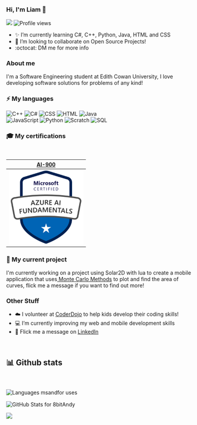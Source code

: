 ### Hi, I'm Liam 👋


<!-- Followers Count and Views Count -->

![](https://img.shields.io/github/followers/8bitAndy?label=Followers&style=flat-square)
![Profile views](https://gpvc.arturio.dev/8bitAndy)



- ✨ I’m currently learning C#, C++, Python, Java, HTML and CSS
- 🌱 I’m looking to collaborate on Open Source Projects!
- :octocat: DM me for more info

<!-- Profile details -->

### About me
I'm a Software Engineering student at Edith Cowan University, I love developing software solutions for problems of any kind!
<br/>

### :zap: My languages

<p>
    <img alt="C++" src="https://custom-icon-badges.demolab.com/badge/C++-9C033A.svg?logo=cpp2&logoColor=white">
    <img alt="C#" src="https://custom-icon-badges.demolab.com/badge/C%23-68217A.svg?logo=cs2&logoColor=white">
    <img alt="CSS" src="https://img.shields.io/badge/CSS-1572B6.svg?logo=css3&logoColor=white">
    <img alt="HTML" src="https://img.shields.io/badge/HTML-E34F26.svg?logo=html5&logoColor=white">
    <img alt="Java" src="https://custom-icon-badges.demolab.com/badge/Java-007396.svg?logo=java&logoColor=white">
    <br/>
    <img alt="JavaScript" src="https://img.shields.io/badge/JavaScript-F7DF1E.svg?logo=javascript&logoColor=black">
    <img alt="Python" src="https://img.shields.io/badge/Python-14354C.svg?logo=python&logoColor=white">
    <img alt="Scratch" src="https://img.shields.io/badge/Scratch-4D97FF.svg?logo=scratch&logoColor=white"></a>
    <img alt="SQL" src="https://custom-icon-badges.demolab.com/badge/SQL-025E8C.svg?logo=database&logoColor=white">
</p>

<!-- Technical qualifications table -->

### :mortar_board: My certifications
<br/>

|[**AI-900**](https://www.credly.com/badges/f0b28419-fab4-4487-a03b-210a02f1a6f9)|
|:---:|
|<img src="https://github.com/8bitAndy/8bitAndy/blob/main/microsoft-certified-ai-900.png" data-canonical-src="https://github.com/8bitAndy/8bitAndy/blob/main/microsoft-certified-ai-900.png"  width="200" height="200" />|

### :pencil: My current project
<p>I'm currently working on a project using Solar2D with lua to create a mobile application that uses<a href="https://github.com/8bitAndy/MobileAppsAssignment"> Monte Carlo Methods</a> to plot and find the area of curves, flick me a message if you want to find out more!</p>


### Other Stuff

- :cloud: I volunteer at <a href="https://coderdojo.com/">CoderDojo</a> to help kids develop their coding skills!
- :computer: I’m currently improving my web and mobile development skills
- :wave: Flick me a message on <a href="https://www.linkedin.com/in/liam-c-andrews/">LinkedIn</a>
<br/>

## 📊 Github stats  

<!--dashboards-->
<br/>
<p><img align="center" src="https://github-readme-stats.vercel.app/api/top-langs/?username=8bitAndy&show_icons=true&bg_color=30,e96443,904e95&title_color=fff&text_color=fff&layout=compact&hide=html" alt="Languages msandfor uses" /></p>
<img align="center" src="https://github-readme-stats.vercel.app/api?username=8bitAndy&show_icons=true&bg_color=30,e96443,904e95&title_color=fff&text_color=fff&layout=compact" alt="GitHub Stats for 8bitAndy" />

![](http://github-profile-summary-cards.vercel.app/api/cards/profile-details?username=8bitAndy&theme=monokai) 
